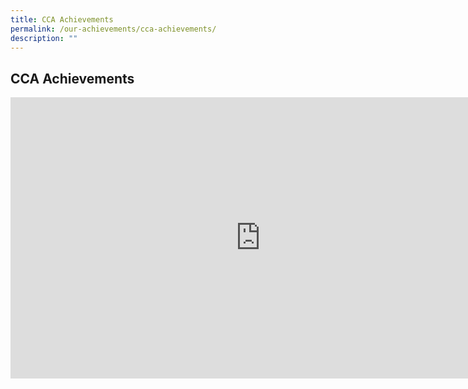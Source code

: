 ```yaml
---
title: CCA Achievements
permalink: /our-achievements/cca-achievements/
description: ""
---
```

## CCA Achievements

<iframe allowfullscreen="true" height="450" width="800" frameborder="0" src="https://docs.google.com/presentation/d/e/2PACX-1vQMnGfUE8D5Q8BwcVFMELNZdFHhxE_vhZv5VIRyz0ye1FvAchRMVUF-TRpG40Ycr9CskF6bUkKjTnzj/embed?start=false&amp;loop=false&amp;delayms=3000"></iframe>